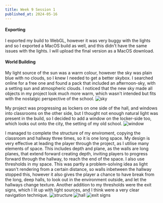 ```yaml
---
title: Week 9 Session 1
published_at: 2024-05-16
---
```


#### Exporting
I exported my build to WebGL, however it was very buggy with the lights and so I exported a MacOS build as well, and this didn't have the same issues with the lights. I will upload the final version as a MacOS download.

#### World Building
My light source of the sun was a warm colour, however the sky was plain blue with no clouds, so I knew I needed to get a better skybox. I searched online for a free one and found a pack that included an afternoon-sky, with a setting sun and atmospheric clouds. I noticed that the new sky made all objects in my project look much more warm, which wasn't intended but fits with the nostalgic perspective of the school.
![sky](/W01S1/sky.png)

My project was progressing as lockers on one side of the hall, and windows into classrooms on the other side, but I thought not enough natural light was present in the build, so I decided to add a window on the locker-side too, which looks out onto the city, the setting of my old school.
![window](/W01S1/window.png)

I managed to complete the structure of my enviroment, copying the classroom and hallway three times, so it is one long space. My design is very effective at leading the player through the project, as I utilise many elements of space. This includes depth and plane, as the walls are long planes, that extend forward creating depth, inviting players to progress forward through the hallway, to reach the end of the space. I also use thresholds in my space. This was partly a problem-solving idea as light wasn't rendering from a certain distance, so walls inbetween the hallway stopped this, however it also gives the player a chance to have break from the long, deep halls, to look out in the environment outside, and let the hallways change texture. Another addition to my thresholds were the exit signs, which I lit up with light sources, and I think were a very clear navigation technique.
![structure](/W01S1/structure.png)
![hall](/W01S1/hall.png)
![exit signs](/W01S1/exit.png)